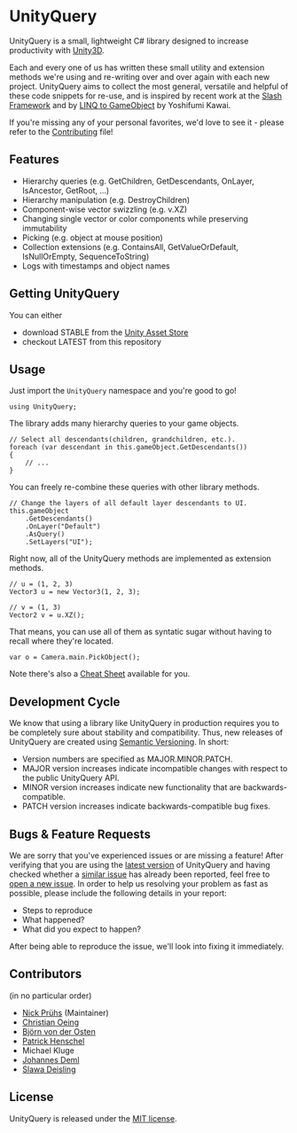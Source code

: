 # UnityQuery

UnityQuery is a small, lightweight C# library designed to increase productivity with [Unity3D](http://unity3d.com/).

Each and every one of us has written these small utility and extension methods we're using and re-writing over and over again with each new project. UnityQuery aims to collect the most general, versatile and helpful of these code snippets for re-use, and is inspired by recent work at the [Slash Framework](http://www.slashgames.org/framework) and by [LINQ to GameObject](https://github.com/neuecc/LINQ-to-GameObject-for-Unity) by Yoshifumi Kawai.

If you're missing any of your personal favorites, we'd love to see it - please refer to the [Contributing](https://github.com/npruehs/unity-query/blob/master/CONTRIBUTING.md) file!

## Features

* Hierarchy queries (e.g. GetChildren, GetDescendants, OnLayer, IsAncestor, GetRoot, ...)
* Hierarchy manipulation (e.g. DestroyChildren)
* Component-wise vector swizzling (e.g. v.XZ)
* Changing single vector or color components while preserving immutability
* Picking (e.g. object at mouse position)
* Collection extensions (e.g. ContainsAll, GetValueOrDefault, IsNullOrEmpty, SequenceToString)
* Logs with timestamps and object names

## Getting UnityQuery

You can either

* download STABLE from the [Unity Asset Store](https://www.assetstore.unity3d.com/en/#!/content/42015)
* checkout LATEST from this repository

## Usage

Just import the `UnityQuery` namespace and you're good to go!

    using UnityQuery;

The library adds many hierarchy queries to your game objects.

    // Select all descendants(children, grandchildren, etc.).
    foreach (var descendant in this.gameObject.GetDescendants())
    {
        // ...
    }

You can freely re-combine these queries with other library methods.

    // Change the layers of all default layer descendants to UI.
    this.gameObject
        .GetDescendants()
        .OnLayer("Default")
        .AsQuery()
        .SetLayers("UI");
		
Right now, all of the UnityQuery methods are implemented as extension methods.

    // u = (1, 2, 3)
    Vector3 u = new Vector3(1, 2, 3);
	
	// v = (1, 3)
    Vector2 v = u.XZ();
	
That means, you can use all of them as syntatic sugar without having to recall where they're located.

    var o = Camera.main.PickObject();

Note there's also a [Cheat Sheet](https://github.com/npruehs/unity-query/raw/master/Source/UnityQuery/Assets/UnityQuery/UnityQuery%20Cheat%20Sheet.pdf) available for you.

## Development Cycle

We know that using a library like UnityQuery in production requires you to be completely sure about stability and compatibility. Thus, new releases of UnityQuery are created using [Semantic Versioning](http://semver.org/). In short:

* Version numbers are specified as MAJOR.MINOR.PATCH.
* MAJOR version increases indicate incompatible changes with respect to the public UnityQuery API.
* MINOR version increases indicate new functionality that are backwards-compatible.
* PATCH version increases indicate backwards-compatible bug fixes.

## Bugs & Feature Requests

We are sorry that you've experienced issues or are missing a feature! After verifying that you are using the [latest version](https://github.com/npruehs/unity-query/releases) of UnityQuery and having checked whether a [similar issue](https://github.com/npruehs/unity-query/issues) has already been reported, feel free to [open a new issue](https://github.com/npruehs/unity-query/issues/new). In order to help us resolving your problem as fast as possible, please include the following details in your report:

* Steps to reproduce
* What happened?
* What did you expect to happen?

After being able to reproduce the issue, we'll look into fixing it immediately.

## Contributors

(in no particular order)

* [Nick Prühs](https://github.com/npruehs) (Maintainer)
* [Christian Oeing](https://github.com/coeing)
* [Björn von der Osten](https://github.com/Froghut)
* [Patrick Henschel](https://bitbucket.org/Ffyhlkain)
* Michael Kluge
* [Johannes Deml](https://github.com/JohannesDeml)
* [Slawa Deisling](https://twitter.com/SlawaDeisling)

## License

UnityQuery is released under the [MIT license](https://github.com/npruehs/unity-query/blob/master/LICENSE).
